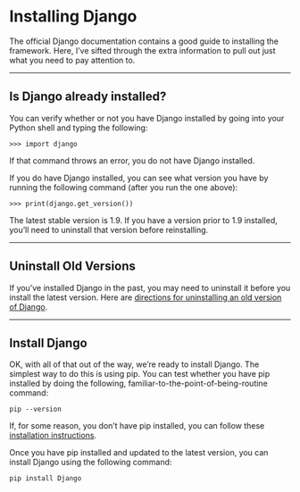 # Installing Django

The official Django documentation contains a good guide to installing the framework. Here, I’ve sifted through the extra information to pull out just what you need to pay attention to.

------

## Is Django already installed?

You can verify whether or not you have Django installed by going into your Python shell and typing the following:

    >>> import django

If that command throws an error, you do not have Django installed.

If you do have Django installed, you can see what version you have by running the following command (after you run the one above):

    >>> print(django.get_version())

The latest stable version is 1.9. If you have a version prior to 1.9 installed, you’ll need to uninstall that version before reinstalling.

------

## Uninstall Old Versions

If you’ve installed Django in the past, you may need to uninstall it before you install the latest version. Here are [directions for uninstalling an old version of Django](https://docs.djangoproject.com/en/1.9/topics/install/#removing-old-versions-of-django).

------

## Install Django

OK, with all of that out of the way, we’re ready to install Django. The simplest way to do this is using pip. You can test whether you have pip installed by doing the following, familiar-to-the-point-of-being-routine command:

    pip --version

If, for some reason, you don’t have pip installed, you can follow these [installation instructions](http://softwaretester.info/install-and-upgrade-pip-on-mac-os-x/).

Once you have pip installed and updated to the latest version, you can install Django using the following command:

    pip install Django
